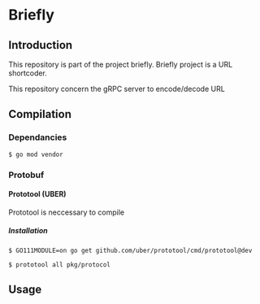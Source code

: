 # Briefly

## Introduction
This repository is part of the project briefly.
Briefly project is a URL shortcoder.

This repository concern the gRPC server to encode/decode URL 

## Compilation

### Dependancies
```shell
$ go mod vendor
```

### Protobuf
#### Prototool (UBER)
Prototool is neccessary to compile
##### Installation
```shell
$ GO111MODULE=on go get github.com/uber/prototool/cmd/prototool@dev
```
```shell
$ prototool all pkg/protocol
```
## Usage

